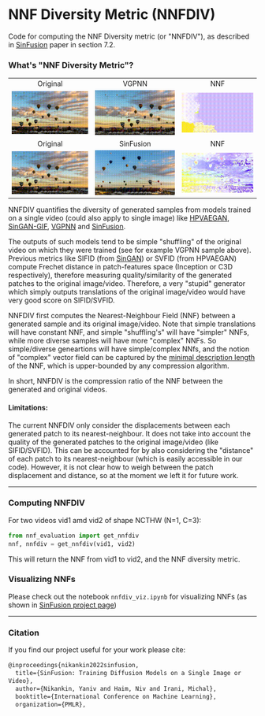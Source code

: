# NNF Diversity Metric (NNFDIV)
Code for computing the NNF Diversity metric (or "NNFDIV"), as described in [SinFusion](https://yaniv.nikankin.com/sinfusion/) paper in section 7.2. 

### What's "NNF Diversity Metric"?

<table>
<tr style="text-align: center"><td>Original</td><td>VGPNN</td><td>NNF</td></tr>
<tr>
<td><img src='static/vid_orig.gif' style="text-align:left" width=256></td>
<td><img src='static/vid_vgpnn.gif' style="text-align:left" width=256></td>
<td><img src='static/NNF_TH_vgpnn.gif' style="text-align:left" width=256></td>
</tr>
<tr style="text-align: center"><td>Original</td><td>SinFusion</td><td>NNF</td></tr>
<tr>
<td><img src='static/vid_orig.gif' style="text-align:left" width=256></td>
<td><img src='static/vid_sinfusion.gif' style="text-align:left" width=256></td>
<td><img src='static/NNF_TH_sinfusion.gif' style="text-align:left" width=256></td>
</tr>
</table>


NNFDIV quantifies the diversity of generated samples from models 
trained on a single video (could also apply to single image) like 
[HPVAEGAN](https://shirgur.github.io/hp-vae-gan/), 
[SinGAN-GIF](https://rajat95.github.io/singan-gif/), 
[VGPNN](https://nivha.github.io/vgpnn/)
and [SinFusion](https://yaniv.nikankin.com/sinfusion/). 

The outputs of such models tend to be simple "shuffling" 
of the original video on which they were trained (see for example VGPNN sample above). Previous metrics like SIFID (from [SinGAN](https://tamarott.github.io/SinGAN.htm)) or SVFID (from HPVAEGAN) 
compute Frechet distance in patch-features space (Inception or C3D respectively), 
therefore measuring quality/similarity of the generated patches to the original image/video.
Therefore, a very "stupid" generator which simply outputs translations of the original image/video
would have very good score on SIFID/SVFID.

NNFDIV first computes the Nearest-Neighbour Field (NNF) between 
a generated sample and its original image/video. Note that simple translations will 
have constant NNF, and simple "shuffling's" will have "simpler" NNFs, while more diverse
samples will have more "complex" NNFs. So simple/diverse geneartions will have simple/complex
NNfs, and the notion of "complex" vector field can be captured by the
[minimal description length](https://en.wikipedia.org/wiki/Minimum_description_length) of the NNF, 
which is upper-bounded by any compression algorithm.

In short, NNFDIV is the compression ratio of the NNF between the generated and original videos.



#### Limitations:

The current NNFDIV only consider the displacements between each generated patch to its nearest-neighbour.
It does not take into account the quality of the generated patches to the original image/video 
(like SIFID/SVFID). This can be accounted for by also considering the "distance" of each patch 
to its nearest-neighbour (which is easily accessible in our code). However, it is not clear how to
weigh between the patch displacement and distance, so at the moment we left it for future work.

<hr>

### Computing NNFDIV

For two videos vid1 amd vid2 of shape NCTHW (N=1, C=3):

```python
from nnf_evaluation import get_nnfdiv
nnf, nnfdiv = get_nnfdiv(vid1, vid2)
```

This will return the NNF from vid1 to vid2, and the NNF diversity metric.

### Visualizing NNFs

Please check out the notebook ```nnfdiv_viz.ipynb``` for visualizing NNFs (as shown in 
[SinFusion project page](https://yaniv.nikankin.com/sinfusion/static/experiments.html))

<hr>

### Citation
If you find our project useful for your work please cite:

```
@inproceedings{nikankin2022sinfusion,
  title={SinFusion: Training Diffusion Models on a Single Image or Video},
  author={Nikankin, Yaniv and Haim, Niv and Irani, Michal},
  booktitle={International Conference on Machine Learning},
  organization={PMLR},
